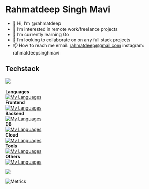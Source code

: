 
# Rahmatdeep Singh Mavi
- 👋 Hi, I’m @rahmatdeep
- 👀 I’m interested in remote work/freelance projects
- 🌱 I’m currently learning Go
- 💞️ I’m looking to collaborate on on any full stack projects
- 📫 How to reach me email: rahmatdeep@gmail.com instagram: rahmatdeepsinghmavi

## Techstack
![](https://github-readme-stats.vercel.app/api/top-langs/?username=rahmatdeep&theme=dark&hide_border=false&include_all_commits=false&count_private=false&layout=compact)<br/><br/>
**Languages**<br>
[![My Languages](https://skillicons.dev/icons?i=js,ts,go,bash)](https://skillicons.dev)<br>
**Frontend**<br>
[![My Languages](https://skillicons.dev/icons?i=react,next,redux,bootstrap,htmx,css,tailwind)](https://skillicons.dev)<br>
**Backend**<br>
[![My Languages](https://skillicons.dev/icons?i=bun,express,graphql,jest,nodejs,npm,workers,discordjs,nginx)](https://skillicons.dev)<br>
**DB**<br>
[![My Languages](https://skillicons.dev/icons?i=mongodb,redis,postgres,prisma)](https://skillicons.dev)<br>
**Cloud**<br>
[![My Languages](https://skillicons.dev/icons?i=aws,cloudflare,gcp,vercel)](https://skillicons.dev)<br>
**Tools**<br>
[![My Languages](https://skillicons.dev/icons?i=postman,vim,githubactions,md,docker,git,vite,vscode,webpack)](https://skillicons.dev)<br>
**Others**<br>
[![My Languages](https://skillicons.dev/icons?i=arch,arduino,raspberrypi)](https://skillicons.dev)<br>


![](https://github-readme-streak-stats.herokuapp.com/?user=rahmatdeep&theme=dark&hide_border=false)

![Metrics](https://metrics.lecoq.io/rahmatdeep?template=classic&isocalendar=1&base=header%2C%20activity%2C%20community%2C%20repositories%2C%20metadata&base.indepth=false&base.hireable=false&base.skip=false&isocalendar=false&isocalendar.duration=full-year&config.timezone=Asia%2FCalcutta)
<!---
rahmatdeep/rahmatdeep is a ✨ special ✨ repository because its `README.md` (this file) appears on your GitHub profile.
You can click the Preview link to take a look at your changes.
--->
